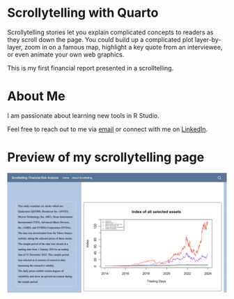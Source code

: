 # Scrollytelling with Quarto

Scrollytelling stories let you explain complicated concepts to readers as they scroll down the page. You could build up a complicated plot layer-by-layer, zoom in on a famous map, highlight a key quote from an interviewee, or even animate your own web graphics.

This is my first financial report presented in a scrolltelling.

# About Me
I am passionate about learning new tools in R Studio.

Feel free to reach out to me via [email](mailto:atomamaro@gmail.com) or connect with me on [LinkedIn](www.linkedin.com/in/erika-atoma-a71917186).

# Preview of my scrollytelling page

![preview of my scrollytellying page](https://github.com/erica-prog/erica-prog.github.io/blob/main/image/preview%20of%20scrollytelling.png)


